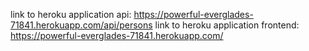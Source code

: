 link to heroku application api: https://powerful-everglades-71841.herokuapp.com/api/persons
link to heroku application frontend: https://powerful-everglades-71841.herokuapp.com/